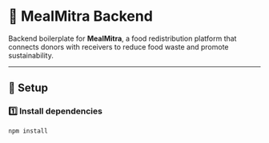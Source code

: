 # 🍱 MealMitra Backend

Backend boilerplate for **MealMitra**, a food redistribution platform that connects donors with receivers to reduce food waste and promote sustainability.

---

## 🚀 Setup

### 1️⃣ Install dependencies
```bash
npm install
